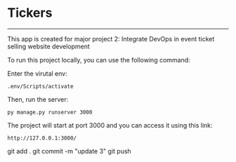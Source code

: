 # Tickers
------
This app is created for major project 2: Integrate DevOps in event ticket selling website development

To run this project locally, you can use the following command:

Enter the virutal env:

    .env/Scripts/activate
Then, run the server:

    py manage.py runserver 3000

The project will start at port 3000 and you can access it using this link:

    http://127.0.0.1:3000/

git add .
git commit -m "update 3"
git push